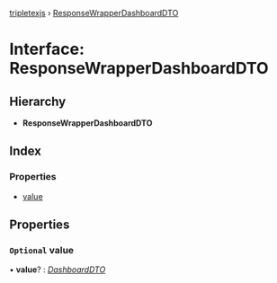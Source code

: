 [tripletexjs](../README.md) › [ResponseWrapperDashboardDTO](responsewrapperdashboarddto.md)

# Interface: ResponseWrapperDashboardDTO

## Hierarchy

* **ResponseWrapperDashboardDTO**

## Index

### Properties

* [value](responsewrapperdashboarddto.md#optional-value)

## Properties

### `Optional` value

• **value**? : *[DashboardDTO](dashboarddto.md)*
